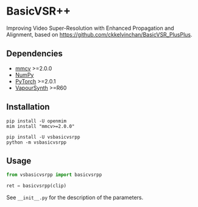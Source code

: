 # BasicVSR++
Improving Video Super-Resolution with Enhanced Propagation and Alignment, based on https://github.com/ckkelvinchan/BasicVSR_PlusPlus.


## Dependencies
- [mmcv](https://github.com/open-mmlab/mmcv#installation) >=2.0.0
- [NumPy](https://numpy.org/install)
- [PyTorch](https://pytorch.org/get-started) >=2.0.1
- [VapourSynth](http://www.vapoursynth.com/) >=R60


## Installation
```
pip install -U openmim
mim install "mmcv>=2.0.0"

pip install -U vsbasicvsrpp
python -m vsbasicvsrpp
```


## Usage
```python
from vsbasicvsrpp import basicvsrpp

ret = basicvsrpp(clip)
```

See `__init__.py` for the description of the parameters.
